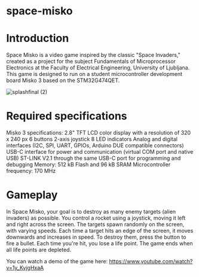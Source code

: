 # space-misko


# Introduction

Space Misko is a video game inspired by the classic "Space Invaders," created as a project for the subject Fundamentals of Microprocessor Electronics at the Faculty of Electrical Engineering, University of Ljubljana. This game is designed to run on a student microcontroller development board Misko 3 based on the STM32G474QET.


 ![splashfinal (2)](https://github.com/user-attachments/assets/8a95994e-bc27-400b-a7a1-d28780f15673)

# Required specifications

Misko 3 specifications:
2.8" TFT LCD color display with a resolution of 320 x 240 px
6 buttons
2-axis joystick
8 LED indicators
Analog and digital interfaces (I2C, SPI, UART, GPIOs, Arduino DUE compatible connectors)
USB-C interface for power and communication (virtual COM port and native USB)
ST-LINK V2.1 through the same USB-C port for programming and debugging
Memory: 512 kB Flash and 96 kB SRAM
Microcontroller frequency: 170 MHz


# Gameplay

In Space Misko, your goal is to destroy as many enemy targets (alien invaders) as possible. You control a rocket using a joystick, moving it left and right across the screen. The targets spawn randomly on the screen, with varying speeds. Each time a target hits an edge of the screen, it moves downwards and increases in speed. To destroy them, press the button to fire a bullet. Each time you're hit, you lose a life point. The game ends when all life points are depleted.


You can watch a demo of the game here: https://www.youtube.com/watch?v=1y_KvjgHxaA
